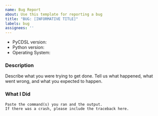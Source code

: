 ```yaml
---
name: Bug Report
about: Use this template for reporting a bug
title: "BUG: [INFORMATIVE TITLE]"
labels: bug
assignees: ''
---
```


* PyCDSL version:
* Python version:
* Operating System:

### Description

Describe what you were trying to get done.
Tell us what happened, what went wrong, and what you expected to happen.

### What I Did

```
Paste the command(s) you ran and the output.
If there was a crash, please include the traceback here.
```
